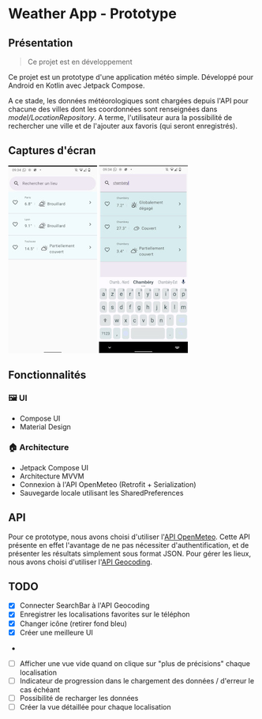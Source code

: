 # Weather App - Prototype
## Présentation
> Ce projet est en développement

Ce projet est un prototype d'une application météo simple.
Développé pour Android en Kotlin avec Jetpack Compose.

A ce stade, les données météorologiques sont chargées depuis l'API pour chacune des villes dont les coordonnées sont renseignées dans *model/LocationRepository*.
A terme, l'utilisateur aura la possibilité de rechercher une ville et de l'ajouter aux favoris (qui seront enregistrés).

## Captures d'écran
<div>
<img src="./docs/overview.jpeg" alt="Page principale">
<img src="./docs/search.jpeg" alt="Page de recherche">
</div>

## Fonctionnalités
### 🖼️ UI
* Compose UI
* Material Design

### 🏠 Architecture
* Jetpack Compose UI
* Architecture MVVM
* Connexion à l'API OpenMeteo (Retrofit + Serialization)
* Sauvegarde locale utilisant les SharedPreferences

## API
Pour ce prototype, nous avons choisi d'utiliser l'[API OpenMeteo](https://open-meteo.com/en/docs#hourly=temperature_2m,weather_code).
Cette API présente en effet l'avantage de ne pas nécessiter d'authentification, et de présenter les résultats simplement sous format JSON.
Pour gérer les lieux, nous avons choisi d'utiliser l'[API Geocoding](https://open-meteo.com/en/docs/geocoding-api).


## TODO
- [x] Connecter SearchBar à l'API Geocoding
- [x] Enregistrer les localisations favorites sur le téléphon
- [x] Changer icône (retirer fond bleu)
- [x] Créer une meilleure UI
- 
- [ ] Afficher une vue vide quand on clique sur "plus de précisions" chaque localisation
- [ ] Indicateur de progression dans le chargement des données / d'erreur le cas échéant
- [ ] Possibilité de recharger les données
- [ ] Créer la vue détaillée pour chaque localisation
